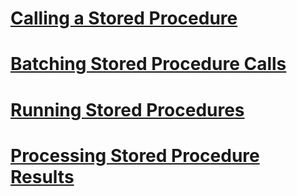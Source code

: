 # [Calling a Stored Procedure](calling-a-stored-procedure.md)
# [Batching Stored Procedure Calls](batching-stored-procedure-calls.md)
# [Running Stored Procedures](running-stored-procedures.md)
# [Processing Stored Procedure Results](processing-stored-procedure-results.md)
